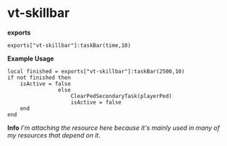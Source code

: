 # vt-skillbar

**exports**
```
exports["vt-skillbar"]:taskBar(time,10)
```

**Example Usage**
```
local finished = exports["vt-skillbar"]:taskBar(2500,10)
if not finished then
    isActive = false
                else
                    ClearPedSecondaryTask(playerPed)
                    isActive = false
    end
end
```

**Info**
*I'm attaching the resource here because it's mainly used in many of my resources that depend on it.*
